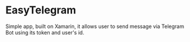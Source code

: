 # EasyTelegram
Simple app, built on Xamarin, it allows user to send message via Telegram Bot using its token and user's id.
